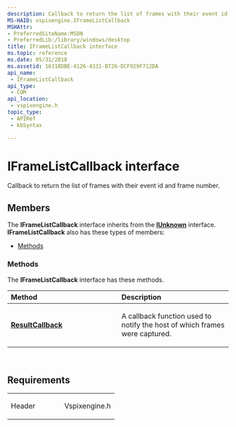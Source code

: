 ```yaml
---
description: Callback to return the list of frames with their event id and frame number.
MS-HAID: vspixengine.IFrameListCallback
MSHAttr:
- PreferredSiteName:MSDN
- PreferredLib:/library/windows/desktop
title: IFrameListCallback interface
ms.topic: reference
ms.date: 05/31/2018
ms.assetid: 16318DBE-4126-4331-B726-DCF929F712DA
api_name: 
 - IFrameListCallback
api_type: 
 - COM
api_location: 
 - vspixengine.h
topic_type: 
 - APIRef
 - kbSyntax

---
```


# <span id="vspixengine.iframelistcallback"></span>IFrameListCallback interface

Callback to return the list of frames with their event id and frame number.

## Members

The **IFrameListCallback** interface inherits from the [**IUnknown**](/windows/desktop/api/unknwn/nn-unknwn-iunknown) interface. **IFrameListCallback** also has these types of members:

-   [Methods](#methods)

### <span id="methods"></span>Methods

The **IFrameListCallback** interface has these methods.

<table><colgroup><col style="width: 50%" /><col style="width: 50%" /></colgroup><thead><tr class="header"><th style="text-align: left;">Method</th><th style="text-align: left;">Description</th></tr></thead><tbody><tr class="odd"><td style="text-align: left;"><a href="/windows/desktop/direct3dtools/iframelistcallback-resultcallback-dword-dword-arr-dword-arr"><strong>ResultCallback</strong></a></td><td style="text-align: left;"><p>A callback function used to notify the host of which frames were captured.</p></td></tr></tbody></table>

 

## Requirements

<table><colgroup><col style="width: 50%" /><col style="width: 50%" /></colgroup><tbody><tr class="odd"><td><p>Header</p></td><td>Vspixengine.h</td></tr></tbody></table>

 

 
